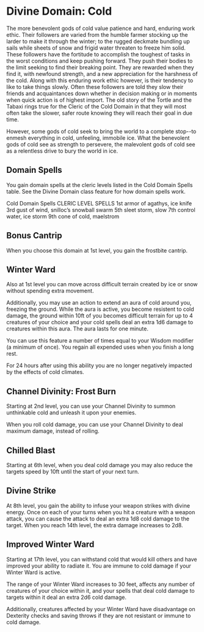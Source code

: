 # Divine Domain: Cold
The more benevolent gods of cold value patience and hard, enduring work ethic. Their followers are varied from the humble farmer stocking up the larder to make it through the winter; to the rugged deckmate bundling up sails while sheets of snow and frigid water threaten to freeze him solid. These followers have the fortitude to accomplish the toughest of tasks in the worst conditions and keep pushing forward. They push their bodies to the limit seeking to find their breaking point. They are rewarded when they find it, with newfound strength, and a new appreciation for the harshness of the cold. Along with this enduring work ethic however, is their tendency to like to take things slowly. Often these followers are told they slow their friends and acquaintances down whether in decision making or in moments when quick action is of highest import. The old story of the Tortle and the Tabaxi rings true for the Cleric of the Cold Domain in that they will most often take the slower, safer route knowing they will reach their goal in due time.

However, some gods of cold seek to bring the world to a complete stop--to enmesh everything in cold, unfeeling, immobile ice. What the benevolent gods of cold see as strength to persevere, the malevolent gods of cold see as a relentless drive to bury the world in ice.

## Domain Spells
You gain domain spells at the cleric levels listed in the Cold Domain Spells table. See the Divine Domain class feature for how domain spells work.

Cold Domain Spells
CLERIC LEVEL	SPELLS
1st	armor of agathys, ice knife
3rd	gust of wind, snilloc’s snowball swarm
5th	sleet storm, slow
7th	control water, ice storm
9th	cone of cold, maelstrom

## Bonus Cantrip
When you choose this domain at 1st level, you gain the frostbite cantrip. 

## Winter Ward
Also at 1st level you can move across difficult terrain created by ice or snow without spending extra movement.

Additionally, you may use an action to extend an aura of cold around you, freezing the ground. While the aura is active, you become resistent to cold damage, the ground within 10ft of you becomes difficult terrain for up to 4 creatures of your choice and your cold spells deal an extra 1d6 damage to creatures within this aura. The aura lasts for one minute.

You can use this feature a number of times equal to your Wisdom modifier (a minimum of once). You regain all expended uses when you finish a long rest.

For 24 hours after using this ability you are no longer negatively impacted by the effects of cold climates.

## Channel Divinity: Frost Burn
Starting at 2nd level, you can use your Channel Divinity to summon unthinkable cold and unleash it upon your enemies.

When you roll cold damage, you can use your Channel Divinity to deal maximum damage, instead of rolling.

## Chilled Blast
Starting at 6th level, when you deal cold damage you may also reduce the targets speed by 10ft until the start of your next turn. 

## Divine Strike
At 8th level, you gain the ability to infuse your weapon strikes with divine energy. Once on each of your turns when you hit a creature with a weapon attack, you can cause the attack to deal an extra 1d8 cold damage to the target. When you reach 14th level, the extra damage increases to 2d8.

## Improved Winter Ward
Starting at 17th level, you can withstand cold that would kill others and have improved your ability to radiate it. You are immune to cold damage if your Winter Ward is active. 

The range of your Winter Ward increases to 30 feet, affects any number of creatures of your choice within it, and your spells that deal cold damage to targets within it deal an extra 2d6 cold damage.

Additionally, creatures affected by your Winter Ward have disadvantage on Dexterity checks and saving throws if they are not resistant or immune to cold damage. 